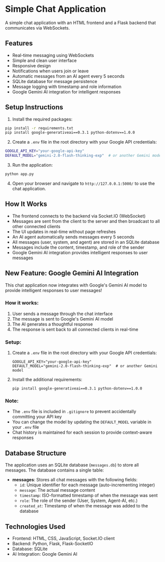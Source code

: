 # Simple Chat Application

A simple chat application with an HTML frontend and a Flask backend that communicates via WebSockets.

## Features

- Real-time messaging using WebSockets
- Simple and clean user interface
- Responsive design
- Notifications when users join or leave
- Automatic messages from an AI agent every 5 seconds
- SQLite database for message persistence
- Message logging with timestamp and role information
- Google Gemini AI integration for intelligent responses

## Setup Instructions

1. Install the required packages:

```bash
pip install -r requirements.txt
pip install google-generativeai==0.3.1 python-dotenv==1.0.0
```

2. Create a `.env` file in the root directory with your Google API credentials:

```bash
GOOGLE_API_KEY="your-google-api-key"
DEFAULT_MODEL="gemini-2.0-flash-thinking-exp"  # or another Gemini model
```

3. Run the application:

```bash
python app.py
```

4. Open your browser and navigate to `http://127.0.0.1:5000/` to use the chat application.

## How It Works

- The frontend connects to the backend via Socket.IO (WebSocket)
- Messages are sent from the client to the server and then broadcast to all other connected clients
- The UI updates in real-time without page refreshes
- An AI agent automatically sends messages every 5 seconds
- All messages (user, system, and agent) are stored in an SQLite database
- Messages include the content, timestamp, and role of the sender
- Google Gemini AI integration provides intelligent responses to user messages

## New Feature: Google Gemini AI Integration

This chat application now integrates with Google's Gemini AI model to provide intelligent responses to user messages!

### How it works:
1. User sends a message through the chat interface
2. The message is sent to Google's Gemini AI model
3. The AI generates a thoughtful response
4. The response is sent back to all connected clients in real-time

### Setup:
1. Create a `.env` file in the root directory with your Google API credentials:
   ```
   GOOGLE_API_KEY="your-google-api-key"
   DEFAULT_MODEL="gemini-2.0-flash-thinking-exp"  # or another Gemini model
   ```
2. Install the additional requirements:
   ```
   pip install google-generativeai==0.3.1 python-dotenv==1.0.0
   ```

### Note:
- The `.env` file is included in `.gitignore` to prevent accidentally committing your API key
- You can change the model by updating the `DEFAULT_MODEL` variable in your `.env` file
- Chat history is maintained for each session to provide context-aware responses

## Database Structure

The application uses an SQLite database (`messages.db`) to store all messages. The database contains a single table:

- **messages**: Stores all chat messages with the following fields:
  - `id`: Unique identifier for each message (auto-incrementing integer)
  - `message`: The actual message content
  - `timestamp`: ISO-formatted timestamp of when the message was sent
  - `role`: The role of the sender (User, System, Agent-AI, etc.)
  - `created_at`: Timestamp of when the message was added to the database

## Technologies Used

- Frontend: HTML, CSS, JavaScript, Socket.IO client
- Backend: Python, Flask, Flask-SocketIO
- Database: SQLite
- AI Integration: Google Gemini AI
